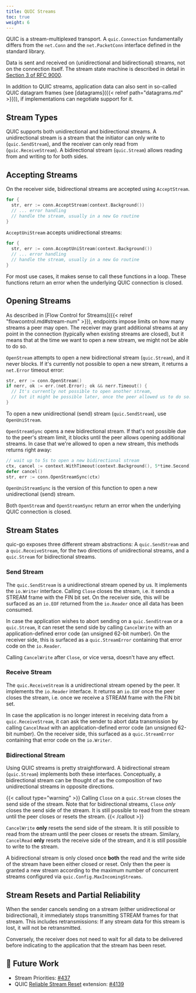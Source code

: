 ```yaml
---
title: QUIC Streams
toc: true
weight: 6
---
```


QUIC is a stream-multiplexed transport. A `quic.Connection` fundamentally differs from the `net.Conn` and the `net.PacketConn` interface defined in the standard library.

Data is sent and received on (unidirectional and bidirectional) streams, not on the connection itself. The stream state machine is described in detail in [Section 3 of RFC 9000](https://datatracker.ietf.org/doc/html/rfc9000#section-3).

In addition to QUIC streams, application data can also sent in so-called QUIC datagram frames (see [datagrams]({{< relref path="datagrams.md" >}})), if implementations can negotiate support for it.


## Stream Types

QUIC supports both unidirectional and bidirectional streams. A unidirectional stream is a stream that the initiator can only write to (`quic.SendStream`), and the receiver can only read from (`quic.ReceiveStream`). A bidirectional stream (`quic.Stream`) allows reading from and writing to for both sides.


## Accepting Streams

On the receiver side, bidirectional streams are accepted using `AcceptStream`. 

```go
for {
  str, err := conn.AcceptStream(context.Background())
  // ... error handling
  // handle the stream, usually in a new Go routine
}
```

`AcceptUniStream` accepts unidirectional streams:

```go
for {
  str, err := conn.AcceptUniStream(context.Background())
  // ... error handling
  // handle the stream, usually in a new Go routine
}
```

For most use cases, it makes sense to call these functions in a loop.
These functions return an error when the underlying QUIC connection is closed.


## Opening Streams

As described in [Flow Control for Streams]({{< relref "flowcontrol.md#stream-num" >}}), endpoints impose limits on how many streams a peer may open. The receiver may grant additional streams at any point in the connection (typically when existing streams are closed), but it means that at the time we want to open a new stream, we might not be able to do so.

`OpenStream` attempts to open a new bidirectional stream  (`quic.Stream`), and it never blocks. If it's currently not possible to open a new stream, it returns a `net.Error` timeout error:

```go
str, err := conn.OpenStream()
if nerr, ok := err.(net.Error); ok && nerr.Timeout() {
  // It's currently not possible to open another stream,
  // but it might be possible later, once the peer allowed us to do so.
}
```

To open a new unidirectional (send) stream (`quic.SendStream`), use `OpenUniStream`.

`OpenStreamSync` opens a new bidirectional stream. If that's not possible due to the peer's stream limit, it blocks until the peer allows opening additional streams. In case that we're allowed to open a new stream, this methods returns right away:

```go
// wait up to 5s to open a new bidirectional stream
ctx, cancel := context.WithTimeout(context.Background(), 5*time.Second)
defer cancel()
str, err := conn.OpenStreamSync(ctx)
```

`OpenUniStreamSync` is the version of this function to open a new unidirectional (send) stream.

Both `OpenStream` and `OpenStreamSync` return an error when the underlying QUIC connection is closed.


## Stream States

quic-go exposes three different stream abstractions: A `quic.SendStream` and a `quic.ReceiveStream`, for the two directions of unidirectional streams, and a `quic.Stream` for bidirectional streams.


### Send Stream

The `quic.SendStream` is a unidirectional stream opened by us. It implements the `io.Writer` interface. Calling `Close` closes the stream, i.e. it sends a STREAM frame with the FIN bit set. On the receiver side, this will be surfaced as an `io.EOF` returned from the `io.Reader` once all data has been consumed. 

In case the application wishes to abort sending on a `quic.SendStream` or a `quic.Stream`, it can reset the send side by calling `CancelWrite` with an application-defined error code (an unsigned 62-bit number). On the receiver side, this is surfaced as a `quic.StreamError` containing that error code on the `io.Reader`.

Calling `CancelWrite` after `Close`, or vice versa, doesn't have any effect.


### Receive Stream

The `quic.ReceiveStream` is a unidirectional stream opened by the peer. It implements the `io.Reader` interface. It returns an `io.EOF` once the peer closes the stream, i.e. once we receive a STREAM frame with the FIN bit set.

In case the application is no longer interest in receiving data from a `quic.ReceiveStream`, it can ask the sender to abort data transmission by calling `CancelRead` with an application-defined error code (an unsigned 62-bit number). On the receiver side, this surfaced as a `quic.StreamError` containing that error code on the `io.Writer`. 


### Bidirectional Stream

Using QUIC streams is pretty straightforward. A bidirectional stream (`quic.Stream`) implements both these interfaces. Conceptually, a bidirectional stream can be thought of as the composition of two unidirectional streams in opposite directions.

{{< callout type="warning" >}}
  Calling `Close` on a `quic.Stream` closes the send side of the stream. Note that for bidirectional streams, `Close` _only_ closes the send side of the stream. It is still possible to read from the stream until the peer closes or resets the stream.
{{< /callout >}}

`CancelWrite` **only** resets the send side of the stream. It is still possible to read from the stream until the peer closes or resets the stream. Similary, `CancelRead` **only** resets the receive side of the stream, and it is still possible to write to the stream.

A bidirectional stream is only closed once **both** the read and the write side of the stream have been either closed or reset. Only then the peer is granted a new stream according to the maximum number of concurrent streams configured via `quic.Config.MaxIncomingStreams`.


## Stream Resets and Partial Reliability

When the sender cancels sending on a stream (either unidirectional or bidirectional), it immediately stops transmitting STREAM frames for that stream. This includes retransmissions: If any stream data for this stream is lost, it will not be retransmitted.

Conversely, the receiver does not need to wait for all data to be delivered before indicating to the application that the stream has been reset.


## 📝 Future Work

* Stream Priorities: [#437](https://github.com/quic-go/quic-go/issues/437)
* QUIC [Reliable Stream Reset](https://datatracker.ietf.org/doc/draft-ietf-quic-reliable-stream-reset/) extension: [#4139](https://github.com/quic-go/quic-go/issues/4139)
